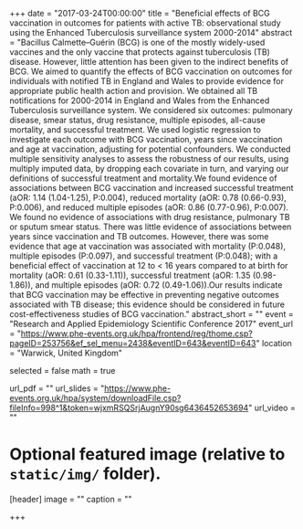 +++
date = "2017-03-24T00:00:00"
title = "Beneficial effects of BCG vaccination in outcomes for patients with active TB: observational study using the Enhanced Tuberculosis surveillance system 2000-2014"
abstract = "Bacillus Calmette–Guérin (BCG) is one of the mostly widely-used vaccines and the only vaccine that protects against tuberculosis (TB) disease. However, little attention has been given to the indirect benefits of BCG. We aimed to quantify the effects of BCG vaccination on outcomes for individuals with notified TB in England and Wales to provide evidence for appropriate public health action and provision. We obtained all TB notifications for 2000-2014 in England and Wales from the Enhanced Tuberculosis surveillance system. We considered six outcomes: pulmonary disease, smear status, drug resistance, multiple episodes, all-cause mortality, and successful treatment. We used logistic regression to investigate each outcome with BCG vaccination, years since vaccination and age at vaccination, adjusting for potential confounders. We conducted multiple sensitivity analyses to assess the robustness of our results, using multiply imputed data, by dropping each covariate in turn, and varying our definitions of successful treatment and mortality.We found evidence of associations between BCG vaccination and increased successful treatment (aOR: 1.14 (1.04-1.25), P:0.004), reduced mortality (aOR: 0.78 (0.66-0.93), P:0.006), and reduced multiple episodes (aOR: 0.86 (0.77-0.96), P:0.007).  We found no evidence of associations with drug resistance, pulmonary TB or sputum smear status.  There was little evidence of associations between years since vaccination and TB outcomes. However, there was some evidence that age at vaccination was associated with mortality (P:0.048), multiple episodes (P:0.097), and successful treatment (P:0.048); with a beneficial effect of vaccination at 12 to < 16 years compared to at birth for mortality (aOR: 0.61 (0.33-1.11)), successful treatment (aOR: 1.35 (0.98-1.86)), and multiple episodes (aOR: 0.72 (0.49-1.06)).Our results indicate that BCG vaccination may be effective in preventing negative outcomes associated with TB disease; this evidence should be considered in future cost-effectiveness studies of BCG vaccination."
abstract_short = ""
event = "Research and Applied Epidemiology Scientific Conference 2017"
event_url = "https://www.phe-events.org.uk/hpa/frontend/reg/thome.csp?pageID=253756&ef_sel_menu=2438&eventID=643&eventID=643"
location = "Warwick, United Kingdom"

selected = false
math = true

url_pdf = ""
url_slides = "https://www.phe-events.org.uk/hpa/system/downloadFile.csp?fileInfo=998^1&token=wjxmRSQSrjAugnY90sg6436452653694"
url_video = ""

# Optional featured image (relative to `static/img/` folder).
[header]
image = ""
caption = ""

+++
